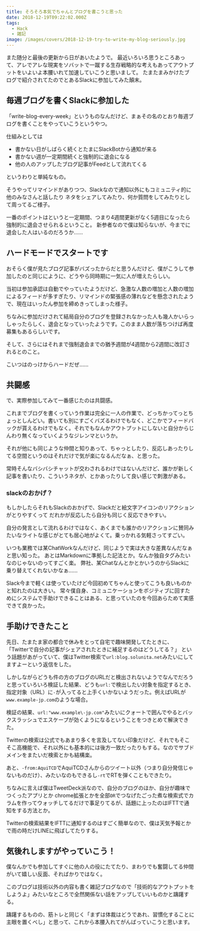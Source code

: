 ```yaml
---
title: そろそろ本気でちゃんとブログを書こうと思った
date: 2018-12-19T09:22:02.000Z
tags:
  - Hack
  - 雑記
image: /images/covers/2018-12-19-try-to-write-my-blog-seriously.jpg
---
```



また随分と最後の更新から日があいたようで。
最近いろいろ思うところあって、アレでアレな現実をソバットで一蹴する生存戦略的な考えもあってアウトプットをいよいよ本腰いれて加速していこうと思いまして。
たまたまみかけたブログで紹介されてたのでとあるSlackに参加してみた顛末。

## 毎週ブログを書くSlackに参加した
「write-blog-every-week」というものなんだけど、まぁその名のとおり毎週ブログを書くことをやっていこうというやつ。

仕組みとしては
+ 書かない日がしばらく続くとたまにSlackBotから通知が来る
+ 書かない週が一定期間続くと強制的に退会になる
+ 他の人のアップしたブログ記事がFeedとして流れてくる

というわりと単純なもの。

そうやってリマインドがありつつ、Slackなので通知以外にもコミュニティ的に他のみなさんと話したり
ネタをシェアしてみたり、何か質問をしてみたりとして周ってるご様子。

一番のポイントはというと一定期間、つまり4週間更新がなく5週目になったら強制的に退会させられるということ。
新参者なので僕は知らないが、今までに退会した人はいるのだろうか……

## ハードモードでスタートです
おそらく僕が見たブログ記事がバズったからだと思うんだけど、僕がこうして参加したのと同じにように、どうやら同時期に一気に人が増えたらしい。

当初は参加承認は自動でやっていたようだけど、急激な人数の増加と人数の増加によるフィードが多すぎたり、リマインドの緊張感の薄れなどを懸念されたようで、現在はいったん参加を締めきってしまった様子。

ちなみに参加だけされて結局自分のブログを登録されなかった人も幾人かいらっしゃったらしく、退会となっていったようです。このまま人数が落ちつけば再度募集もあるらしいです。

そして、さらにはそれまで強制退会までの猶予週間が4週間から2週間に改訂されるとのこと。

こいつはのっけからハードだぜ……

## 共闘感
で、実際参加してみて一番感じたのは共闘感。

これまでブログを書くっていう作業は完全に一人の作業で、どっちかってっとちょっとしんどい。書いても別にすごくバズるわけでもなく、どこかでフィードバックが貰えるわけでもなく。それでもなんかアウトプットにしないと自分からじんわり無くなっていくようなジレンマというか。

それが他にも同じような仲間と知りあって、ちゃっとしたり、反応しあったりしてる空間というのはそれだけで気が楽になるんだなぁ、と思った。

常時そんなバシバシチャットが交わされるわけではないんだけど、誰かが新しく記事を書いたり、こういうネタが、とかあったりして良い感じで刺激がある。

### slackのおかげ？
もしかしたらそれもSlackのおかげで、Slackだと絵文字アイコンのリアクションがとりやすくって
だれかが反応したら自分も同じく反応できやすい。

自分の発言として流れるわけではなく、あくまでも誰かのリアクションに賛同みたいなライトな感じがとても居心地がよくて。乗っかれる気軽さってすごい。

いつも業務では某ChatWorkなんだけど、同じようで実は大きな差異なんだなぁと思い知った。
あとはMarkdownに準拠した記法とか。なんか独自タグみたいなのじゃないのってすごく楽。
弊社、某ChatなんとかとかいうのからSlackに乗り替えてくれないかなぁ……

Slack今まで軽くは使っていたけど今回初めてちゃんと使ってこうも良いものかと知れたのは大きい。
常々僕自身、コミュニケーションをポジティブに回すためにシステムで手助けできることはある、と思っていたのを今回あらためて実感できて良かった。

## 手助けできたこと
先日、たまたま家の都合で休みをとって自宅で趣味開発してたときに、
「Twitterで自分の記事がシェアされたときに補足するのはどうしてる？」
という話題があがっていて、僕はTwitter検索で`url:blog.solunita.net`みたいにしてますよーという返信をした。

しかしながらどうも件の方のブログのURLだと検出されないようでなんでだろうと思っていろいろ検証した結果、どうも`url:`で検出したい対象を指定するとき、指定対象（URL）に`-`が入ってると上手くいかないようだった。例えばURLが`www.example-jp.com`のような場合。

検証の結果、`url:"www.example\-jp.com"`みたいにクォートで囲んでやるとバックスラッシュでエスケープが効くようになるということをつきとめて解決できた。

Twitterの検索は公式でもあまり多くを言及してない印象だけど、それでもそこそこ高機能で、それ以外にも基本的には後方一致だったりもする。なのでサブドメインをまたいだ検索とかも結構楽。

あと、`-from:AquiTCD`でAquiTCDさんからのツイート以外（つまり自分発信じゃないものだけ）、みたいなのもできるし`-rt`でRTを弾くこともできたり。

ちなみに言えば僕はTweetDeck派なので、自分のブログのほか、自分が趣味でつくったアプリとか
chrome拡張とかを全部`OR`でつなげたごった煮な検索式でカラムを作ってウォッチしてるだけで事足りてるが、話題に上ったのはIFTTで通知をする方法とか。

Twitterの検索結果をIFTTに通知するのはすごく簡単なので、僕は天気予報とかで雨の時だけLINEに飛ばしてたりする。

## 気後れしますがやっていこう！
僕なんかでも参加してすぐに他の人の役にたてたり、まわりでも奮闘してる仲間がいて嬉しい反面、そればかりではなく。

このブログは技術以外の内容も書く雑記ブログなので「技術的なアウトプットをしようよ」みたいなところで全然関係ない話をアップしていいものかと躊躇する。

躊躇するものの、筋トレと同じく「まずは体裁はどうであれ、習慣化することに主眼を置くべし」と思って、これから本腰入れてがんばっていこうと思います。
